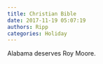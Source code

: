 ```yaml
---
title: Christian Bible
date: 2017-11-19 05:07:19
authors: Ripp
categories: Holiday
---
```


 Alabama deserves Roy Moore.